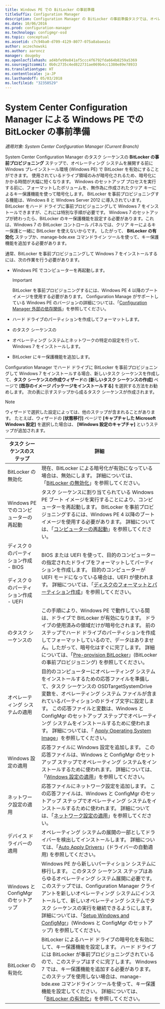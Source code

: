 ```yaml
---
title: Windows PE での BitLocker の事前準備
titleSuffix: Configuration Manager
description: Configuration Manager の BitLocker の事前準備タスクでは、オペレーティング システムを展開する前に Windows プレインストール環境で BitLocker を有効にします。
ms.date: 10/06/2016
ms.prod: configuration-manager
ms.technology: configmgr-osd
ms.topic: conceptual
ms.assetid: c7c94ba0-d709-4129-8077-075a8abaea1c
author: aczechowski
ms.author: aaroncz
manager: dougeby
ms.openlocfilehash: ad4bfe99e841af5ccc4f6792fda664b8259a5369
ms.sourcegitcommit: 0b0c2735c4ed822731ae069b4cc1380e89e78933
ms.translationtype: HT
ms.contentlocale: ja-JP
ms.lasthandoff: 05/03/2018
ms.locfileid: "32350529"
---
```

# <a name="preprovision-bitlocker-in-windows-pe-with-system-center-configuration-manager"></a>System Center Configuration Manager による Windows PE での BitLocker の事前準備

*適用対象: System Center Configuration Manager (Current Branch)*

System Center Configuration Manager のタスク シーケンスの **BitLocker の事前プロビジョニング** ステップで、オペレーティング システムを展開する前に Windows プレインストール環境 (Windows PE) で BitLocker を有効にすることができます。 使用されているドライブ領域のみが暗号化されるため、暗号化にかかる時間が大幅に短くなります。 Windows のセットアップ プロセスを実行する前に、フォーマットしたボリュームを、無作為に作成されたクリア キーによるキー保護機能を使って暗号化します。 BitLocker を事前プロビジョニングする機能は、Windows 8 と Windows Server 2012 に導入されています。 BitLocker をハード ドライブに事前プロビジョニングして Windows 7 をインストールできますが、これには特別な手順が必要です。 Windows 7 のセットアップが終わったら、BitLocker のキー保護機能を設定する必要があります。これは、Windows 7 の BitLocker コントロール パネルでは、クリア キーによるキー保護と一緒に BitLocker を使えないからです。 したがって、 **BitLocker の有効化** ステップか、manage-bde.exe コマンドライン ツールを使って、キー保護機能を追加する必要があります。  

 通常、BitLocker を事前プロビジョニングして Windows 7 をインストールするには、次の作業を行う必要があります。  

-   Windows PE でコンピューターを再起動します。  

    > [!IMPORTANT]  
    >  BitLocker を事前プロビジョニングするには、Windows PE 4 以降のブート イメージを使用する必要があります。 Configuration Manage がサポートしている Windows PE のバージョンの詳細については、「[Configuration Manager 外部の依存関係](../plan-design/infrastructure-requirements-for-operating-system-deployment.md#BKMK_ExternalDependencies)」を参照してください。  

-   ハード ドライブのパーティションを作成してフォーマットします。  

-   のタスク シーケンスの  

-   オペレーティング システムとネットワークの特定の設定を行って、Windows 7 をインストールします。  

-   BitLocker にキー保護機能を追加します。  

 Configuration Manager でハード ドライブに BitLocker を事前プロビジョニングして Windows 7 をインストールする場合、新しいタスク シーケンスを作成して、**タスク シーケンスの作成ウィザード**の **[新しいタスク シーケンスの作成]** ページで **[既存のイメージ パッケージをインストールする]** を選択する方法をお勧めします。 次の表に示すステップから成るタスク シーケンスが作成されます。  

> [!NOTE]  
>  ウィザードで選択した設定によっては、他のステップが含まれることがあります。 たとえば、ウィザードの **[状態移行]** ページで **[キャプチャした Microsoft Windows 設定]** を選択した場合は、 **[Windows 設定のキャプチャ]** というステップが追加されます。  

|タスク シーケンスのステップ|詳細|  
|------------------------|-------------|  
|BitLocker の無効化|現在、BitLocker による暗号化が有効になっている場合は、無効にします。 詳細については、「[BitLocker の無効化](../understand/task-sequence-steps.md#BKMK_DisableBitLocker)」を参照してください。|  
|Windows PE でのコンピューターの再起動|タスク シーケンスに割り当てられている Windows PE ブート イメージを実行することにより、コンピューターを再起動します。 BitLocker を事前プロビジョニングするには、Windows PE 4 以降のブート イメージを使用する必要があります。 詳細については、「[コンピューターの再起動](../understand/task-sequence-steps.md#BKMK_RestartComputer)」を参照してください。|  
|ディスク 0 のパーティション作成 - BIOS<br /><br /> ディスク 0 のパーティション作成 - UEFI|BIOS または UEFI を使って、目的のコンピューターの指定されたドライブをフォーマットしてパーティションを作成します。 目的のコンピューターが UEFI モードになっている場合は、UEFI が使われます。 詳細については、「[ディスクのフォーマットとパーティション作成](../understand/task-sequence-steps.md#BKMK_FormatandPartitionDisk)」を参照してください。|  
|のタスク シーケンスの|この手順により、Windows PE で動作している間は、ドライブで BitLocker が有効になります。 ドライブの使用済みの領域だけが暗号化されます。 前のステップでハード ドライブのパーティションを作成してフォーマットしているので、データはありません。したがって、暗号化はすぐに完了します。 詳細については、「[Pre-provision BitLocker](../understand/task-sequence-steps.md#BKMK_PreProvisionBitLocker)」(BitLocker の事前プロビジョニング) を参照してください。|  
|オペレーティング システムの適用|目的のコンピューターにオペレーティング システムをインストールするための応答ファイルを準備して、タスク シーケンスの OSDTargetSystemDrive 変数を、オペレーティング システム ファイルが含まれているパーティションのドライブ文字に設定します。 この応答ファイルと変数は、Windows と ConfigMgr のセットアップ ステップでオペレーティング システムをインストールするために使われます。 詳細については、「 [Apply Operating System Image](../understand/task-sequence-steps.md#BKMK_ApplyOperatingSystemImage)」を参照してください。|  
|Windows 設定の適用|応答ファイルに Windows 設定を追加します。 この応答ファイルは、Windows と ConfigMgr のセットアップ ステップでオペレーティング システムをインストールするために使われます。 詳細については、「[Windows 設定の適用](../understand/task-sequence-steps.md#BKMK_ApplyWindowsSettings)」を参照してください。|  
|ネットワーク設定の適用|応答ファイルにネットワーク設定を追加します。 この応答ファイルは、Windows と ConfigMgr のセットアップ ステップでオペレーティング システムをインストールするために使われます。 詳細については、「[ネットワーク設定の適用](../understand/task-sequence-steps.md#BKMK_ApplyNetworkSettings)」を参照してください。|  
|デバイス ドライバーの適用|オペレーティング システムの展開の一部としてドライバーを検出してインストールします。 詳細については、「[Auto Apply Drivers](../understand/task-sequence-steps.md#BKMK_AutoApplyDrivers)」(ドライバーの自動適用) を参照してください。|  
|Windows と ConfigMgr のセットアップ|Windows PE から新しいパーティション システムに移行します。 このタスク シーケンス ステップはあらゆるオペレーティング システム展開に必要です。 このステップでは、Configuration Manager クライアントを新しいオペレーティング システムにインストールして、新しいオペレーティング システムでタスク シーケンスの実行を継続できるようにします。 詳細については、「[Setup Windows and ConfigMgr](../understand/task-sequence-steps.md#BKMK_SetupWindowsandConfigMgr)」(Windows と ConfigMgr のセットアップ) を参照してください。|  
|BitLocker の有効化|BitLocker によるハード ドライブの暗号化を有効にして、キー保護機能を設定します。 ハード ドライブには BitLocker が事前プロビジョニングされているので、このステップはすぐに完了します。 Windows 7 では、キー保護機能を追加する必要があります。 このステップを使用しない場合は、manage-bde.exe コマンドライン ツールを使って、キー保護機能を設定してください。 詳細については、「[BitLocker の有効化](../understand/task-sequence-steps.md#BKMK_EnableBitLocker)」を参照してください。|  
